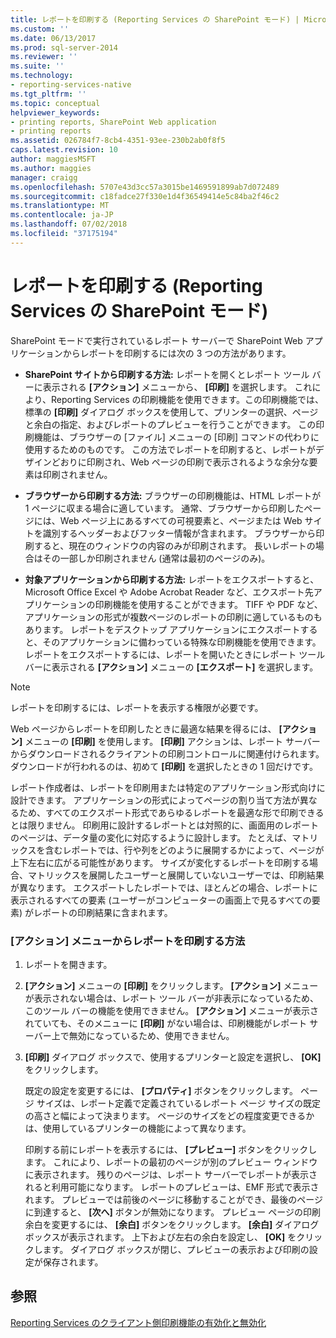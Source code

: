 ```yaml
---
title: レポートを印刷する (Reporting Services の SharePoint モード) | Microsoft Docs
ms.custom: ''
ms.date: 06/13/2017
ms.prod: sql-server-2014
ms.reviewer: ''
ms.suite: ''
ms.technology:
- reporting-services-native
ms.tgt_pltfrm: ''
ms.topic: conceptual
helpviewer_keywords:
- printing reports, SharePoint Web application
- printing reports
ms.assetid: 026784f7-8cb4-4351-93ee-230b2ab0f8f5
caps.latest.revision: 10
author: maggiesMSFT
ms.author: maggies
manager: craigg
ms.openlocfilehash: 5707e43d3cc57a3015be1469591899ab7d072489
ms.sourcegitcommit: c18fadce27f330e1d4f36549414e5c84ba2f46c2
ms.translationtype: MT
ms.contentlocale: ja-JP
ms.lasthandoff: 07/02/2018
ms.locfileid: "37175194"
---
```

# <a name="print-a-report-reporting-services-in-sharepoint-mode"></a>レポートを印刷する (Reporting Services の SharePoint モード)
  SharePoint モードで実行されているレポート サーバーで SharePoint Web アプリケーションからレポートを印刷するには次の 3 つの方法があります。  
  
-   **SharePoint サイトから印刷する方法:** レポートを開くとレポート ツール バーに表示される **[アクション]** メニューから、 **[印刷]** を選択します。 これにより、Reporting Services の印刷機能を使用できます。この印刷機能では、標準の **[印刷]** ダイアログ ボックスを使用して、プリンターの選択、ページと余白の指定、およびレポートのプレビューを行うことができます。 この印刷機能は、ブラウザーの [ファイル] メニューの [印刷] コマンドの代わりに使用するためのものです。 この方法でレポートを印刷すると、レポートがデザインどおりに印刷され、Web ページの印刷で表示されるような余分な要素は印刷されません。  
  
-   **ブラウザーから印刷する方法:** ブラウザーの印刷機能は、HTML レポートが 1 ページに収まる場合に適しています。 通常、ブラウザーから印刷したページには、Web ページ上にあるすべての可視要素と、ページまたは Web サイトを識別するヘッダーおよびフッター情報が含まれます。 ブラウザーから印刷すると、現在のウィンドウの内容のみが印刷されます。 長いレポートの場合はその一部しか印刷されません (通常は最初のページのみ)。  
  
-   **対象アプリケーションから印刷する方法:** レポートをエクスポートすると、Microsoft Office Excel や Adobe Acrobat Reader など、エクスポート先アプリケーションの印刷機能を使用することができます。 TIFF や PDF など、アプリケーションの形式が複数ページのレポートの印刷に適しているものもあります。 レポートをデスクトップ アプリケーションにエクスポートすると、そのアプリケーションに備わっている特殊な印刷機能を使用できます。 レポートをエクスポートするには、レポートを開いたときにレポート ツール バーに表示される **[アクション]** メニューの **[エクスポート]** を選択します。  
  
> [!NOTE]  
>  レポートを印刷するには、レポートを表示する権限が必要です。  
  
 Web ページからレポートを印刷したときに最適な結果を得るには、 **[アクション]** メニューの **[印刷]** を使用します。 **[印刷]** アクションは、レポート サーバーからダウンロードされるクライアントの印刷コントロールに関連付けられます。 ダウンロードが行われるのは、初めて **[印刷]** を選択したときの 1 回だけです。  
  
 レポート作成者は、レポートを印刷用または特定のアプリケーション形式向けに設計できます。 アプリケーションの形式によってページの割り当て方法が異なるため、すべてのエクスポート形式であらゆるレポートを最適な形で印刷できるとは限りません。 印刷用に設計するレポートとは対照的に、画面用のレポートのページは、データ量の変化に対応するように設計します。 たとえば、マトリックスを含むレポートでは、行や列をどのように展開するかによって、ページが上下左右に広がる可能性があります。 サイズが変化するレポートを印刷する場合、マトリックスを展開したユーザーと展開していないユーザーでは、印刷結果が異なります。 エクスポートしたレポートでは、ほとんどの場合、レポートに表示されるすべての要素 (ユーザーがコンピューターの画面上で見るすべての要素) がレポートの印刷結果に含まれます。  
  
### <a name="how-to-print-reports-from-the-actions-menu"></a>[アクション] メニューからレポートを印刷する方法  
  
1.  レポートを開きます。  
  
2.  **[アクション]** メニューの **[印刷]** をクリックします。 **[アクション]** メニューが表示されない場合は、レポート ツール バーが非表示になっているため、このツール バーの機能を使用できません。 **[アクション]** メニューが表示されていても、そのメニューに **[印刷]** がない場合は、印刷機能がレポート サーバー上で無効になっているため、使用できません。  
  
3.  **[印刷]** ダイアログ ボックスで、使用するプリンターと設定を選択し、 **[OK]** をクリックします。  
  
     既定の設定を変更するには、 **[プロパティ]** ボタンをクリックします。 ページ サイズは、レポート定義で定義されているレポート ページ サイズの既定の高さと幅によって決まります。 ページのサイズをどの程度変更できるかは、使用しているプリンターの機能によって異なります。  
  
     印刷する前にレポートを表示するには、 **[プレビュー]** ボタンをクリックします。 これにより、レポートの最初のページが別のプレビュー ウィンドウに表示されます。 残りのページは、レポート サーバーでレポートが表示されると利用可能になります。 レポートのプレビューは、EMF 形式で表示されます。 プレビューでは前後のページに移動することができ、最後のページに到達すると、 **[次へ]** ボタンが無効になります。 プレビュー ページの印刷余白を変更するには、 **[余白]** ボタンをクリックします。 **[余白]** ダイアログ ボックスが表示されます。 上下および左右の余白を設定し、 **[OK]** をクリックします。 ダイアログ ボックスが閉じ、プレビューの表示および印刷の設定が保存されます。  
  
## <a name="see-also"></a>参照  
 [Reporting Services のクライアント側印刷機能の有効化と無効化](../report-server/enable-and-disable-client-side-printing-for-reporting-services.md)  
  
  

